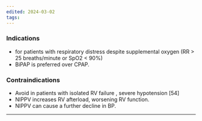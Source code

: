 ```yaml
---
edited: 2024-03-02
tags:
---
```

### Indications
- for patients with respiratory distress despite supplemental oxygen (RR > 25 breaths/minute or SpO2 < 90%)
- BiPAP is preferred over CPAP.

### Contraindications
- Avoid in patients with isolated RV failure , severe hypotension  [54]
- NIPPV increases RV afterload, worsening RV function.
- NIPPV can cause a further decline in BP.



---
